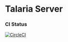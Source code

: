 # Talaria Server

### CI Status
[![CircleCI](https://circleci.com/gh/pbrejdak/talaria-server.svg?style=svg)](https://circleci.com/gh/pbrejdak/talaria-server)